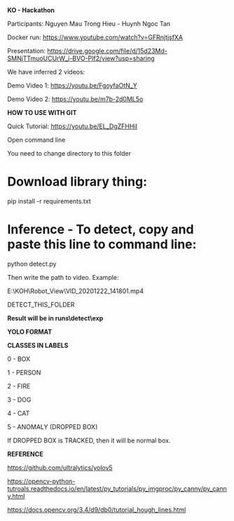 **KO - Hackathon**

Participants:
Nguyen Mau Trong Hieu - Huynh Ngoc Tan

Docker run:
https://www.youtube.com/watch?v=GFRnjtjsfXA

Presentation:
https://drive.google.com/file/d/15d23Md-SMNjTTmuoUCUrW_i-BVO-PIf2/view?usp=sharing

We have inferred 2 videos:

Demo Video 1:
https://youtu.be/FgoyfaOtN_Y

Demo Video 2:
https://youtu.be/m7b-2d0ML5o

**HOW TO USE WITH GIT**

Quick Tutorial: https://youtu.be/EL_DgZFHHiI

Open command line

You need to change directory to this folder 

# Download library thing:

pip install -r requirements.txt

# Inference - To detect, copy and paste this line to command line:

python detect.py


Then write the path to video.
Example: 

E:\KOH\Robot_View\VID_20201222_141801.mp4

DETECT_THIS_FOLDER

**Result will be in runs\detect\exp**

**YOLO FORMAT**

**CLASSES IN LABELS**

0 - BOX

1 - PERSON

2 - FIRE

3 - DOG

4 - CAT

5 - ANOMALY (DROPPED BOX)

If DROPPED BOX is TRACKED, then it will be normal box.

**REFERENCE**

https://github.com/ultralytics/yolov5

https://opencv-python-tutroals.readthedocs.io/en/latest/py_tutorials/py_imgproc/py_canny/py_canny.html

https://docs.opencv.org/3.4/d9/db0/tutorial_hough_lines.html
